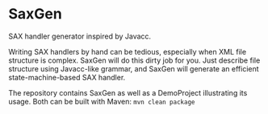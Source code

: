 # SaxGen
SAX handler generator inspired by Javacc.

Writing SAX handlers by hand can be tedious, especially when XML file structure is complex.
SaxGen will do this dirty job for you. Just describe file structure using Javacc-like grammar,
and SaxGen will generate an efficient state-machine-based SAX handler.

The repository contains SaxGen as well as a DemoProject illustrating its usage.
Both can be built with Maven: `mvn clean package`
